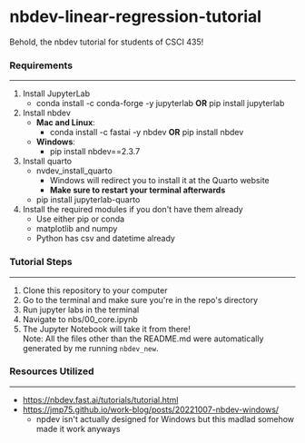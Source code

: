 # nbdev-linear-regression-tutorial
Behold, the nbdev tutorial for students of CSCI 435!

### Requirements
___
1. Install JupyterLab
   - conda install -c conda-forge -y jupyterlab **OR** pip install jupyterlab
2. Install nbdev
   - **Mac and Linux**:
      - conda install -c fastai -y nbdev **OR** pip install nbdev
   - **Windows**:
      - pip install nbdev==2.3.7
3. Install quarto
   - nvdev_install_quarto
      - Windows will redirect you to install it at the Quarto website
      - **Make sure to restart your terminal afterwards**
   - pip install jupyterlab-quarto
4. Install the required modules if you don't have them already
   - Use either pip or conda
   - matplotlib and numpy
   - Python has csv and datetime already

### Tutorial Steps
___
1. Clone this repository to your computer
2. Go to the terminal and make sure you're in the repo's directory
3. Run jupyter labs in the terminal
4. Navigate to nbs/00_core.ipynb
5. The Jupyter Notebook will take it from there!  
Note: All the files other than the README.md were automatically generated by me running `nbdev_new`. 

### Resources Utilized
___
- https://nbdev.fast.ai/tutorials/tutorial.html
- https://jmp75.github.io/work-blog/posts/20221007-nbdev-windows/
   - npdev isn't actually designed for Windows but this madlad somehow made it work anyways
